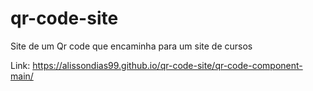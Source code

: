# qr-code-site
 Site de um Qr code que encaminha para um site de cursos

Link: https://alissondias99.github.io/qr-code-site/qr-code-component-main/
